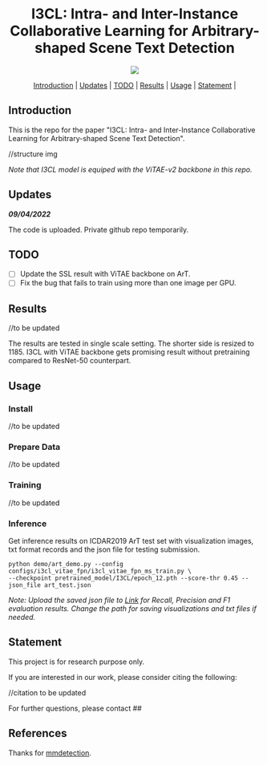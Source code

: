 <h1 align="center"> I3CL: Intra- and Inter-Instance Collaborative Learning for Arbitrary-shaped Scene Text Detection </h1> 

<p align="center">
<a href="http://arxiv.org"><img src="https://img.shields.io/badge/arXiv-Paper-<color>"></a>
</p>

<p align="center">
  <a href="#introduction">Introduction</a> |
  <a href="#updates">Updates</a> |
  <a href="#todo">TODO</a> |
  <a href="#results">Results</a> |
  <a href="#usage">Usage</a> |
  <a href="#statement">Statement</a> |
</p >

## Introduction

This is the repo for the paper "I3CL: Intra- and Inter-Instance Collaborative Learning for Arbitrary-shaped Scene Text Detection". 

//structure img

*Note that I3CL model is equiped with the ViTAE-v2 backbone in this repo.*

## Updates

***09/04/2022***

The code is uploaded. Private github repo temporarily.

## TODO

- [ ] Update the SSL result with ViTAE backbone on ArT.
- [ ] Fix the bug that fails to train using more than one image per GPU.

## Results

//to be updated

The results are tested in single scale setting. The shorter side is resized to 1185. I3CL with ViTAE backbone gets promising result without pretraining compared to ResNet-50 counterpart.

## Usage

### Install

//to be updated

### Prepare Data

//to be updated

### Training

//to be updated

### Inference

Get inference results on ICDAR2019 ArT test set with visualization images, txt format records and the json file for testing submission.

```
python demo/art_demo.py --config configs/i3cl_vitae_fpn/i3cl_vitae_fpn_ms_train.py \
--checkpoint pretrained_model/I3CL/epoch_12.pth --score-thr 0.45 --json_file art_test.json
```

*Note: Upload the saved json file to [Link](https://rrc.cvc.uab.es/?ch=14&com=mymethods&task=1) for Recall, Precision and F1 evaluation results. Change the path for saving visualizations and txt files if needed.*

## Statement

This project is for research purpose only.

If you are interested in our work, please consider citing the following:

//citation to be updated

For further questions, please contact ##

## References

Thanks for [mmdetection](https://github.com/open-mmlab/mmdetection).
